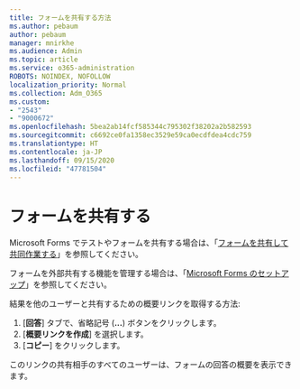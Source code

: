 ```yaml
---
title: フォームを共有する方法
ms.author: pebaum
author: pebaum
manager: mnirkhe
ms.audience: Admin
ms.topic: article
ms.service: o365-administration
ROBOTS: NOINDEX, NOFOLLOW
localization_priority: Normal
ms.collection: Adm_O365
ms.custom:
- "2543"
- "9000672"
ms.openlocfilehash: 5bea2ab14fcf585344c795302f38202a2b582593
ms.sourcegitcommit: c6692ce0fa1358ec3529e59ca0ecdfdea4cdc759
ms.translationtype: HT
ms.contentlocale: ja-JP
ms.lasthandoff: 09/15/2020
ms.locfileid: "47781504"
---
```

# <a name="share-a-form"></a>フォームを共有する

Microsoft Forms でテストやフォームを共有する場合は、「[フォームを共有して共同作業する](https://support.office.com/article/Share-a-form-to-collaborate-d5bb5cf0-8401-4c15-bb8c-8e108cd7e69b)」を参照してください。

フォームを外部共有する機能を管理する場合は、「[Microsoft Forms のセットアップ](https://support.office.com/article/set-up-microsoft-forms-cc52287a-4550-464d-9a1b-457bf9df2240)」を参照してください。 

結果を他のユーザーと共有するための概要リンクを取得する方法:

1. [**回答**] タブで、省略記号 (**...**) ボタンをクリックします。
3. [**概要リンクを作成**] を選択します。
4. [**コピー**] をクリックします。

このリンクの共有相手のすべてのユーザーは、フォームの回答の概要を表示できます。